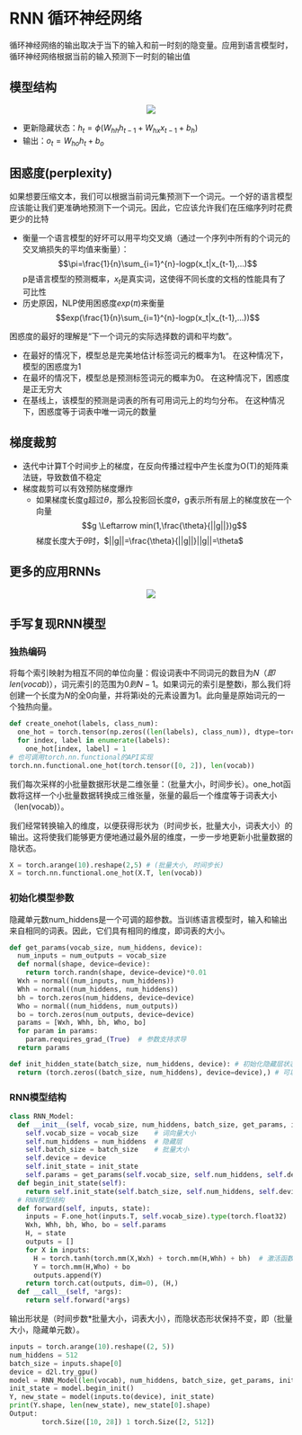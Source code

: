 # RNN 循环神经网络

循环神经网络的输出取决于当下的输入和前一时刻的隐变量。应用到语言模型时，循环神经网络根据当前的输入预测下一时刻的输出值

## 模型结构

<div align=center>
<img src="./深度学习/02RNN/images/fig1.jpg"/>
</div>

- 更新隐藏状态：$h_t=\phi (W_{hh}h_{t-1}+W_{hx}x_{t-1}+b_h)$
- 输出：$o_t=W_{ho}h_t+b_o$

## 困惑度(perplexity)
如果想要压缩文本，我们可以根据当前词元集预测下一个词元。一个好的语言模型应该能让我们更准确地预测下一个词元。因此，它应该允许我们在压缩序列时花费更少的比特
- 衡量一个语言模型的好坏可以用平均交叉熵（通过一个序列中所有的个词元的交叉熵损失的平均值来衡量）：
$$\pi=\frac{1}{n}\sum_{i=1}^{n}-logp(x_t|x_{t-1},...)$$
p是语言模型的预测概率，$x_t$是真实词，这使得不同长度的文档的性能具有了可比性
- 历史原因，NLP使用困惑度$exp(\pi)$来衡量
$$exp(\frac{1}{n}\sum_{i=1}^{n}-logp(x_t|x_{t-1},...))$$

困惑度的最好的理解是“下一个词元的实际选择数的调和平均数”。
- 在最好的情况下，模型总是完美地估计标签词元的概率为1。 在这种情况下，模型的困惑度为1
- 在最坏的情况下，模型总是预测标签词元的概率为0。 在这种情况下，困惑度是正无穷大
- 在基线上，该模型的预测是词表的所有可用词元上的均匀分布。 在这种情况下，困惑度等于词表中唯一词元的数量

## 梯度裁剪
- 迭代中计算T个时间步上的梯度，在反向传播过程中产生长度为O(T)的矩阵乘法链，导致数值不稳定
- 梯度裁剪可以有效预防梯度爆炸
  - 如果梯度长度g超过$\theta$，那么投影回长度$\theta$，g表示所有层上的梯度放在一个向量
    $$g \Leftarrow min(1,\frac{\theta}{||g||})g$$
    梯度长度大于$\theta$时，$||g||=\frac{\theta}{||g||}||g||=\theta$

## 更多的应用RNNs

<div align=center>
<img src="./深度学习/02RNN/images/fig2.jpg"/>
</div>

## 手写复现RNN模型

### 独热编码
将每个索引映射为相互不同的单位向量：假设词表中不同词元的数目为$N（即len(vocab)）$，词元索引的范围为$0到N-1$。如果词元的索引是整数i，那么我们将创建一个长度为$N$的全0向量，并将第i处的元素设置为1。此向量是原始词元的一个独热向量。
```python
def create_onehot(labels, class_num):
  one_hot = torch.tensor(np.zeros((len(labels), class_num)), dtype=torch.int32)
  for index, label in enumerate(labels):
    one_hot[index, label] = 1
# 也可调用torch.nn.functional的API实现
torch.nn.functional.one_hot(torch.tensor([0, 2]), len(vocab))
```
我们每次采样的小批量数据形状是二维张量：（批量大小，时间步长）。one_hot函数将这样一个小批量数据转换成三维张量，张量的最后一个维度等于词表大小（len(vocab)）。

我们经常转换输入的维度，以便获得形状为（时间步长，批量大小，词表大小）的输出。这将使我们能够更方便地通过最外层的维度，一步一步地更新小批量数据的隐状态。
```python
X = torch.arange(10).reshape(2,5) # (批量大小, 时间步长)
X = torch.nn.functional.one_hot(X.T, len(vocab))
```

### 初始化模型参数

隐藏单元数num_hiddens是一个可调的超参数。当训练语言模型时，输入和输出来自相同的词表。因此，它们具有相同的维度，即词表的大小。

```python
def get_params(vocab_size, num_hiddens, device):
  num_inputs = num_outputs = vocab_size
  def normal(shape, device=device):
    return torch.randn(shape, device=device)*0.01
  Wxh = normal((num_inputs, num_hiddens))
  Whh = normal((num_hiddens, num_hiddens))
  bh = torch.zeros(num_hiddens, device=device)
  Who = normal((num_hiddens, num_outputs))
  bo = torch.zeros(num_outputs, device=device)
  params = [Wxh, Whh, bh, Who, bo]
  for param in params:
    param.requires_grad_(True)  # 参数支持求导
  return params

def init_hidden_state(batch_size, num_hiddens, device): # 初始化隐藏层状态
  return (torch.zeros((batch_size, num_hiddens), device=device),) # 可以初始化为全0，也可初始化随机数
```

### RNN模型结构
```python
class RNN_Model:
  def __init__(self, vocab_size, num_hiddens, batch_size, get_params, init_state, device):
    self.vocab_size = vocab_size    # 词向量大小
    self.num_hiddens = num_hiddens  # 隐藏层
    self.batch_size = batch_size    # 批量大小
    self.device = device
    self.init_state = init_state
    self.params = get_params(self.vocab_size, self.num_hiddens, self.device)
  def begin_init_state(self):
    return self.init_state(self.batch_size, self.num_hiddens, self.device)
  # RNN模型结构
  def forward(self, inputs, state):
    inputs = F.one_hot(inputs.T, self.vocab_size).type(torch.float32)
    Wxh, Whh, bh, Who, bo = self.params
    H, = state
    outputs = []
    for X in inputs:
      H = torch.tanh(torch.mm(X,Wxh) + torch.mm(H,Whh) + bh)  # 激活函数使用tanh()
      Y = torch.mm(H,Who) + bo
      outputs.append(Y)
    return torch.cat(outputs, dim=0), (H,)
  def __call__(self, *args):
    return self.forward(*args)
```
输出形状是（时间步数$*$批量大小，词表大小），而隐状态形状保持不变，即（批量大小，隐藏单元数）。

```python
inputs = torch.arange(10).reshape((2, 5))
num_hiddens = 512
batch_size = inputs.shape[0]
device = d2l.try_gpu()
model = RNN_Model(len(vocab), num_hiddens, batch_size, get_params, init_hidden_state, device)
init_state = model.begin_init()
Y, new_state = model(inputs.to(device), init_state)
print(Y.shape, len(new_state), new_state[0].shape)
Output:
        torch.Size([10, 28]) 1 torch.Size([2, 512])
```